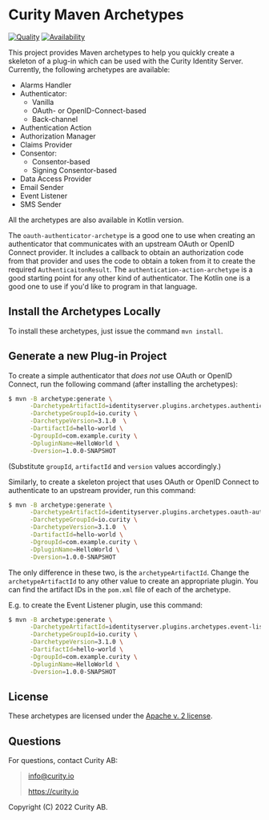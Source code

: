 # Curity Maven Archetypes

[![Quality](https://img.shields.io/badge/quality-production-green)](https://curity.io/resources/code-examples/status/)
[![Availability](https://img.shields.io/badge/availability-binary-blue)](https://curity.io/resources/code-examples/status/)

This project provides Maven archetypes to help you quickly create a skeleton of a plug-in which can be used with the Curity
Identity Server. Currently, the following archetypes are available:

* Alarms Handler
* Authenticator:
    * Vanilla
    * OAuth- or OpenID-Connect-based
    * Back-channel
* Authentication Action
* Authorization Manager
* Claims Provider
* Consentor:
    * Consentor-based
    * Signing Consentor-based
* Data Access Provider
* Email Sender
* Event Listener
* SMS Sender

All the archetypes are also available in Kotlin version.

The `oauth-authenticator-archetype` is a good one to use when creating an authenticator that communicates with an upstream
OAuth or OpenID Connect provider. It includes a callback to obtain an authorization code from that provider and uses the
code to obtain a token from it to create the required `AuthenticaitonResult`. The `authentication-action-archetype` is a
good starting point for any other kind of authenticator. The Kotlin one is a good one to use if you'd like to program in
that language.

## Install the Archetypes Locally

To install these archetypes, just issue the command `mvn install`.

## Generate a new Plug-in Project

To create a simple authenticator that *does not* use OAuth or OpenID Connect, run the following command (after installing the archetypes):

```bash
$ mvn -B archetype:generate \
      -DarchetypeArtifactId=identityserver.plugins.archetypes.authenticator \
      -DarchetypeGroupId=io.curity \
      -DarchetypeVersion=3.1.0  \
      -DartifactId=hello-world \
      -DgroupId=com.example.curity \
      -DpluginName=HelloWorld \
      -Dversion=1.0.0-SNAPSHOT
```

(Substitute `groupId`, `artifactId` and `version` values accordingly.)

Similarly, to create a skeleton project that uses OAuth or OpenID Connect to authenticate to an upstream provider, run this command:

```bash
$ mvn -B archetype:generate \
      -DarchetypeArtifactId=identityserver.plugins.archetypes.oauth-authenticator \
      -DarchetypeGroupId=io.curity \
      -DarchetypeVersion=3.1.0  \
      -DartifactId=hello-world \
      -DgroupId=com.example.curity \
      -DpluginName=HelloWorld \
      -Dversion=1.0.0-SNAPSHOT
```

The only difference in these two, is the `archetypeArtifactId`. Change the `archetypeArtifactId` to any other value to
create an appropriate plugin. You can find the artifact IDs in the `pom.xml` file of each of the archetype.

E.g. to create the Event Listener plugin, use this command:

```bash
$ mvn -B archetype:generate \
      -DarchetypeArtifactId=identityserver.plugins.archetypes.event-listener \
      -DarchetypeGroupId=io.curity \
      -DarchetypeVersion=3.1.0 \
      -DartifactId=hello-world \
      -DgroupId=com.example.curity \
      -DpluginName=HelloWorld \
      -Dversion=1.0.0-SNAPSHOT

```

## License

These archetypes are licensed under the [Apache v. 2 license](LICENSE).

## Questions

For questions, contact Curity AB:

> info@curity.io
>
> https://curity.io

Copyright (C) 2022 Curity AB.
